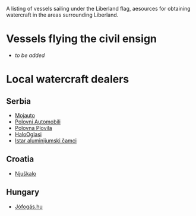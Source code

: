 A listing of vessels sailing under the Liberland flag, aesources for obtaining watercraft in the areas surrounding Liberland.

Vessels flying the civil ensign
==========
- *to be added*

Local watercraft dealers
==========

Serbia
--------------
- [Mojauto](http://www.mojauto.rs/rezultat/status/plovila/poredjaj-po/oglas_najnoviji/po_stranici/18/prikazi_kao/lista/)
- [Polovni Automobili](http://www.polovniautomobili.com/plovila)
- [Polovna Plovila](http://polovnaplovila.rs/berza/)
- [HaloOglasi](http://www.halooglasi.com/vozila-i-delovi/)
- [Istar aluminijumski čamci](http://aluminijumskicamci.rs/galerija/)


Croatia
--------------
- [Njuškalo](http://www.njuskalo.hr/plovila)

Hungary
--------------
- [Jófogás.hu](http://www.jofogas.hu/magyarorszag?q=Cs%F3nak)
